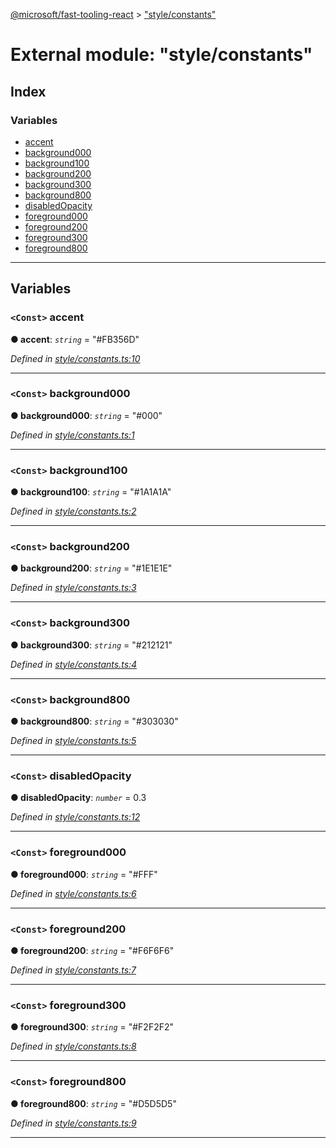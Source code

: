 [@microsoft/fast-tooling-react](../README.md) > ["style/constants"](../modules/_style_constants_.md)

# External module: "style/constants"

## Index

### Variables

* [accent](_style_constants_.md#accent)
* [background000](_style_constants_.md#background000)
* [background100](_style_constants_.md#background100)
* [background200](_style_constants_.md#background200)
* [background300](_style_constants_.md#background300)
* [background800](_style_constants_.md#background800)
* [disabledOpacity](_style_constants_.md#disabledopacity)
* [foreground000](_style_constants_.md#foreground000)
* [foreground200](_style_constants_.md#foreground200)
* [foreground300](_style_constants_.md#foreground300)
* [foreground800](_style_constants_.md#foreground800)

---

## Variables

<a id="accent"></a>

### `<Const>` accent

**● accent**: *`string`* = "#FB356D"

*Defined in [style/constants.ts:10](https://github.com/Microsoft/fast-dna/blob/164dd3ca/packages/fast-tooling-react/src/style/constants.ts#L10)*

___
<a id="background000"></a>

### `<Const>` background000

**● background000**: *`string`* = "#000"

*Defined in [style/constants.ts:1](https://github.com/Microsoft/fast-dna/blob/164dd3ca/packages/fast-tooling-react/src/style/constants.ts#L1)*

___
<a id="background100"></a>

### `<Const>` background100

**● background100**: *`string`* = "#1A1A1A"

*Defined in [style/constants.ts:2](https://github.com/Microsoft/fast-dna/blob/164dd3ca/packages/fast-tooling-react/src/style/constants.ts#L2)*

___
<a id="background200"></a>

### `<Const>` background200

**● background200**: *`string`* = "#1E1E1E"

*Defined in [style/constants.ts:3](https://github.com/Microsoft/fast-dna/blob/164dd3ca/packages/fast-tooling-react/src/style/constants.ts#L3)*

___
<a id="background300"></a>

### `<Const>` background300

**● background300**: *`string`* = "#212121"

*Defined in [style/constants.ts:4](https://github.com/Microsoft/fast-dna/blob/164dd3ca/packages/fast-tooling-react/src/style/constants.ts#L4)*

___
<a id="background800"></a>

### `<Const>` background800

**● background800**: *`string`* = "#303030"

*Defined in [style/constants.ts:5](https://github.com/Microsoft/fast-dna/blob/164dd3ca/packages/fast-tooling-react/src/style/constants.ts#L5)*

___
<a id="disabledopacity"></a>

### `<Const>` disabledOpacity

**● disabledOpacity**: *`number`* = 0.3

*Defined in [style/constants.ts:12](https://github.com/Microsoft/fast-dna/blob/164dd3ca/packages/fast-tooling-react/src/style/constants.ts#L12)*

___
<a id="foreground000"></a>

### `<Const>` foreground000

**● foreground000**: *`string`* = "#FFF"

*Defined in [style/constants.ts:6](https://github.com/Microsoft/fast-dna/blob/164dd3ca/packages/fast-tooling-react/src/style/constants.ts#L6)*

___
<a id="foreground200"></a>

### `<Const>` foreground200

**● foreground200**: *`string`* = "#F6F6F6"

*Defined in [style/constants.ts:7](https://github.com/Microsoft/fast-dna/blob/164dd3ca/packages/fast-tooling-react/src/style/constants.ts#L7)*

___
<a id="foreground300"></a>

### `<Const>` foreground300

**● foreground300**: *`string`* = "#F2F2F2"

*Defined in [style/constants.ts:8](https://github.com/Microsoft/fast-dna/blob/164dd3ca/packages/fast-tooling-react/src/style/constants.ts#L8)*

___
<a id="foreground800"></a>

### `<Const>` foreground800

**● foreground800**: *`string`* = "#D5D5D5"

*Defined in [style/constants.ts:9](https://github.com/Microsoft/fast-dna/blob/164dd3ca/packages/fast-tooling-react/src/style/constants.ts#L9)*

___

